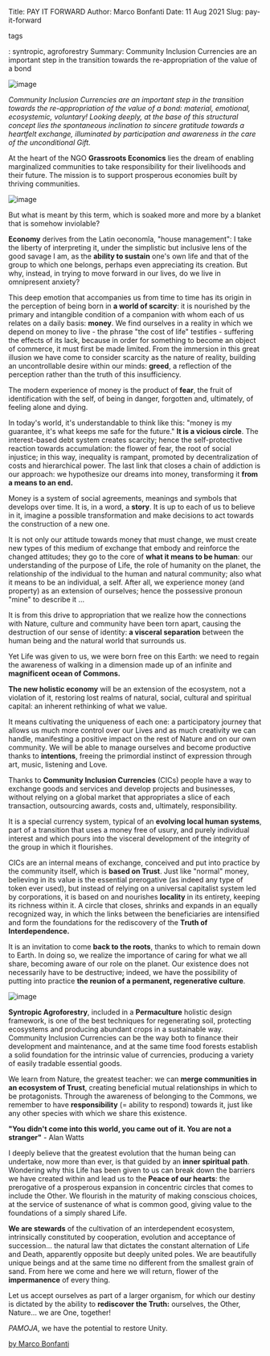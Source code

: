 Title: PAY IT FORWARD
Author: Marco Bonfanti
Date: 11 Aug 2021
Slug: pay-it-forward

tags

: syntropic, agroforestry
Summary: Community Inclusion Currencies are an important step in the
transition towards the re-appropriation of the value of a bond

![image](images/blog/pay-it-forward1.webp)

_Community Inclusion Currencies are an important step in the transition
towards the re-appropriation of the value of a bond: material,
emotional, ecosystemic, voluntary! Looking deeply, at the base of this
structural concept lies the spontaneous inclination to sincere gratitude
towards a heartfelt exchange, illuminated by participation and awareness
in the care of the unconditional Gift._

At the heart of the NGO **Grassroots Economics** lies the dream of
enabling marginalized communities to take responsibility for their
livelihoods and their future. The mission is to support prosperous
economies built by thriving communities.

![image](images/blog/pay-it-forward2.webp)

But what is meant by this term, which is soaked more and more by a
blanket that is somehow inviolable?

**Economy** derives from the Latin oeconomĭa, "house management": I
take the liberty of interpreting it, under the simplistic but inclusive
lens of the good savage I am, as the **ability to sustain** one's own
life and that of the group to which one belongs, perhaps even
appreciating its creation. But why, instead, in trying to move forward
in our lives, do we live in omnipresent anxiety?

This deep emotion that accompanies us from time to time has its origin
in the perception of being born in **a world of scarcity**: it is
nourished by the primary and intangible condition of a companion with
whom each of us relates on a daily basis: **money**. We find ourselves
in a reality in which we depend on money to live - the phrase "the cost
of life" testifies - suffering the effects of its lack, because in
order for something to become an object of commerce, it must first be
made limited. From the immersion in this great illusion we have come to
consider scarcity as the nature of reality, building an uncontrollable
desire within our minds: **greed**, a reflection of the perception
rather than the truth of this insufficiency.

The modern experience of money is the product of **fear**, the fruit of
identification with the self, of being in danger, forgotten and,
ultimately, of feeling alone and dying.

In today's world, it's understandable to think like this: "money is
my guarantee, it's what keeps me safe for the future." **It is a
vicious circle**. The interest-based debt system creates scarcity; hence
the self-protective reaction towards accumulation: the flower of fear,
the root of social injustice; in this way, inequality is rampant,
promoted by decentralization of costs and hierarchical power. The last
link that closes a chain of addiction is our approach: we hypothesize
our dreams into money, transforming it **from a means to an end.**

Money is a system of social agreements, meanings and symbols that
develops over time. It is, in a word, a **story**. It is up to each of
us to believe in it, imagine a possible transformation and make
decisions to act towards the construction of a new one.

It is not only our attitude towards money that must change, we must
create new types of this medium of exchange that embody and reinforce
the changed attitudes; they go to the core of **what it means to be
human**: our understanding of the purpose of Life, the role of humanity
on the planet, the relationship of the individual to the human and
natural community; also what it means to be an individual, a self. After
all, we experience money (and property) as an extension of ourselves;
hence the possessive pronoun "mine" to describe it ...

It is from this drive to appropriation that we realize how the
connections with Nature, culture and community have been torn apart,
causing the destruction of our sense of identity: **a visceral
separation** between the human being and the natural world that
surrounds us.

Yet Life was given to us, we were born free on this Earth: we need to
regain the awareness of walking in a dimension made up of an infinite
and **magnificent ocean of Commons.**

**The new holistic economy** will be an extension of the ecosystem, not
a violation of it, restoring lost realms of natural, social, cultural
and spiritual capital: an inherent rethinking of what we value.

It means cultivating the uniqueness of each one: a participatory journey
that allows us much more control over our Lives and as much creativity
we can handle, manifesting a positive impact on the rest of Nature and
on our own community. We will be able to manage ourselves and become
productive thanks to **intentions**, freeing the primordial instinct of
expression through art, music, listening and Love.

Thanks to **Community Inclusion Currencies** (CICs) people have a way to
exchange goods and services and develop projects and businesses, without
relying on a global market that appropriates a slice of each
transaction, outsourcing awards, costs and, ultimately, responsibility.

It is a special currency system, typical of an **evolving local human
systems**, part of a transition that uses a money free of usury, and
purely individual interest and which pours into the visceral development
of the integrity of the group in which it flourishes.

CICs are an internal means of exchange, conceived and put into practice
by the community itself, which is **based on Trust**. Just like
"normal" money, believing in its value is the essential prerogative
(as indeed any type of token ever used), but instead of relying on a
universal capitalist system led by corporations, it is based on and
nourishes **locality** in its entirety, keeping its richness within it.
A circle that closes, shrinks and expands in an equally recognized way,
in which the links between the beneficiaries are intensified and form
the foundations for the rediscovery of the **Truth of Interdependence.**

It is an invitation to come **back to the roots**, thanks to which to
remain down to Earth. In doing so, we realize the importance of caring
for what we all share, becoming aware of our role on the planet. Our
existence does not necessarily have to be destructive; indeed, we have
the possibility of putting into practice **the reunion of a permanent,
regenerative culture**.

![image](images/blog/pay-it-forward3.webp)

**Syntropic Agroforestry**, included in a **Permaculture** holistic
design framework, is one of the best techniques for regenerating soil,
protecting ecosystems and producing abundant crops in a sustainable way.
Community Inclusion Currencies can be the way both to finance their
development and maintenance, and at the same time food forests establish
a solid foundation for the intrinsic value of currencies, producing a
variety of easily tradable essential goods.

We learn from Nature, the greatest teacher: we can **merge communities
in an ecosystem of Trust**, creating beneficial mutual relationships in
which to be protagonists. Through the awareness of belonging to the
Commons, we remember to have **responsibility** (= ability to respond)
towards it, just like any other species with which we share this
existence.

**"You didn't come into this world, you came out of it. You are not a
stranger"** - Alan Watts

I deeply believe that the greatest evolution that the human being can
undertake, now more than ever, is that guided by an **inner spiritual
path**. Wondering why this Life has been given to us can break down the
barriers we have created within and lead us to the **Peace of our
hearts**: the prerogative of a prosperous expansion in concentric
circles that comes to include the Other. We flourish in the maturity of
making conscious choices, at the service of sustenance of what is common
good, giving value to the foundations of a simply shared Life.

**We are stewards** of the cultivation of an interdependent ecosystem,
intrinsically constituted by cooperation, evolution and acceptance of
succession... the natural law that dictates the constant alternation of
Life and Death, apparently opposite but deeply united poles. We are
beautifully unique beings and at the same time no different from the
smallest grain of sand. From here we come and here we will return,
flower of the **impermanence** of every thing.

Let us accept ourselves as part of a larger organism, for which our
destiny is dictated by the ability to **rediscover the Truth:**
ourselves, the Other, Nature... we are One, together!

_PAMOJA_, we have the potential to restore Unity.

[by Marco
Bonfanti](https://paceselvaggia.wordpress.com/?fbclid=IwAR24s-62YpIkNRE0vdr-vJXxKMXwgc9GKHYPLRZvWAaWcnfw40IbKgi2nRU)
